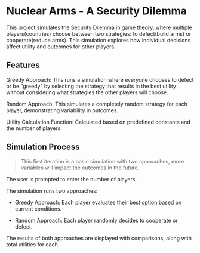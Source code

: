 # Nuclear Arms - A Security Dilemma 

This project simulates the Security Dilemma in game theory, where multiple players(countries) choose between two strategies: to defect(build arms) or cooperate(reduce arms).
This simulation explores how individual decisions affect utility and outcomes for other players. 

## Features
Greedy Approach: This runs a simulation where everyone chooses to defect or be "greedy" by selecting the strategy that results in the best utility without considering what strategies the other players will choose.

Random Approach: This simulates a completely random strategy for each player, demonstrating variability in outcomes. 

Utility Calculation Function: Calculated based on predefined constants and the number of players. 

## Simulation Process
> This first iteration is a basic simulation with two approaches, more variables will impact the outcomes in the future. 

The user is prompted to enter the number of players.

The simulation runs two approaches:

* Greedy Approach: Each player evaluates their best option based on current conditions.
  
* Random Approach: Each player randomly decides to cooperate or defect.
  
The results of both approaches are displayed with comparisons, along with total utilities for each.
